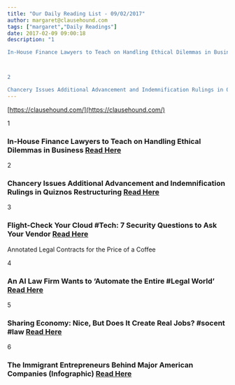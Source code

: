 ```yaml
---
title: "Our Daily Reading List - 09/02/2017"
author: margaret@clausehound.com
tags: ["margaret","Daily Readings"]
date: 2017-02-09 09:00:18
description: "1

In-House Finance Lawyers to Teach on Handling Ethical Dilemmas in Business Read Here



2

Chancery Issues Additional Advancement and Indemnification Rulings in Quiznos Restructuring Read Here..."
---
```


[https://clausehound.com/](https://clausehound.com/)

1

### In-House Finance Lawyers to Teach on Handling Ethical Dilemmas in Business [Read Here](https://goo.gl/hpI1cR)

2

### Chancery Issues Additional Advancement and Indemnification Rulings in Quiznos Restructuring [Read Here](https://goo.gl/CO69lf)

3

### Flight-Check Your Cloud #Tech: 7 Security Questions to Ask Your Vendor [Read Here](https://goo.gl/3GHcpj)

Annotated Legal Contracts
for the Price of a Coffee

4

### An AI Law Firm Wants to ‘Automate the Entire #Legal World’  [Read Here](https://goo.gl/9xlRzk)

5

### Sharing Economy: Nice, But Does It Create Real Jobs? #socent #law [Read Here](https://goo.gl/BBijXY)

6

### The Immigrant Entrepreneurs Behind Major American Companies (Infographic)  [Read Here](https://www.entrepreneur.com/article/288687)